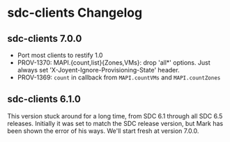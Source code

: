 # sdc-clients Changelog

## sdc-clients 7.0.0

- Port most clients to restify 1.0
- PROV-1370: MAPI.{count,list}{Zones,VMs}: drop 'all*' options. Just always set 'X-Joyent-Ignore-Provisioning-State' header.
- PROV-1369: `count` in callback from `MAPI.countVMs` and `MAPI.countZones` 


## sdc-clients 6.1.0

This version stuck around for a long time, from SDC 6.1 through all SDC 6.5 releases.
Initially it was set to match the SDC release version, but Mark has been shown
the error of his ways. We'll start fresh at version 7.0.0.

